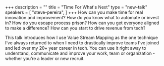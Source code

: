 +++
description = ""
title = "Time For What's Next"
type = "new-talk"
speakers = [
        "steve-pereira",
]
+++
How can you make time for real innovation and improvement? How do you know what to automate or invest in? How do you escape process prison? How can you get everyone aligned to make a difference? How can you start to drive revenue from tech?

This talk introduces how I use Value Stream Mapping as the one technique I’ve always returned to when I need to drastically improve teams I’ve joined and led over my 20+ year career in tech. You can use it right away to understand, communicate and improve your work, team or organization - whether you’re a leader or new recruit.
